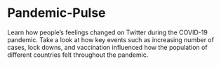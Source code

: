 # Pandemic-Pulse
Learn how people’s feelings changed on Twitter during the COVID-19 pandemic. Take a look at how key events such as increasing number of cases, lock downs, and vaccination influenced how the population of different countries felt throughout the pandemic.
